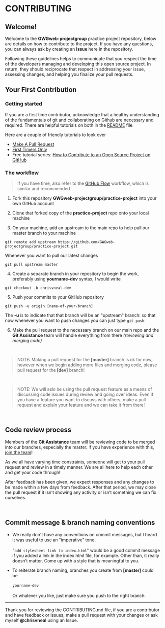 # CONTRIBUTING

## Welcome!

Welcome to the **GWGweb-projectgroup** practice project repository, below are details on how to contribute to the project. If you have any questions, you can always ask by creating an **Issue** here in the repository.


Following these guidelines helps to communicate that you respect the time of the developers managing and developing this open source project. In return, they should reciprocate that respect in addressing your issue, assessing changes, and helping you finalize your pull requests.

## Your First Contribution

### Getting started
If you are a first time contributor, acknowledge that a healthy understanding of the fundamentals of git and collaborating on Github are necessary and required. There are helpful tutorials on both in the [README](https://github.com/GWGweb-projectgroup/practice-project/blob/master/README.md) file.

Here are a couple of friendly tutorials to look over

* [Make A Pull Request](http://makeapullrequest.com/)
* [First Timers Only](http://www.firsttimersonly.com/)
* Free tutorial series: [How to Contribute to an Open Source Project on GitHub](https://egghead.io/series/how-to-contribute-to-an-open-source-project-on-github)

### The workflow

>If you have time, also refer to the [GitHub Flow](https://guides.github.com/introduction/flow/) workflow, which is similar and recommended

1. Fork this repository **GWGweb-projectgroup/practice-project** into your own GitHub account

2. Clone that forked copy of the **practice-project** repo onto your local machine

3. On your machine, add an upstream to the main repo to help pull our master branch to your machine

```
git remote add upstream https://github.com/GWGweb-projectgroup/practice-project.git
```

Whenever you want to pull our latest changes

``` 
git pull upstream master 
```

4. Create a separate branch in your repository to begin the work, preferably using **yourname-dev** syntax, I would write

```
git checkout -b chrisvneal-dev
```

5. Push your commits to your GitHub repository

```
git push -u origin [name-of-your-branch]
```

The **-u** is to indicate that that branch will be an "upstream" branch: so that now whenever you want to push changes you can just type ```git push```

6. Make the pull request to the necessary branch on our main repo and the **Git Assistance** team will handle everything from there _(reviewing and merging code)_

<br>

> NOTE: Making a pull request for the **[master]** branch is ok for now, however when we begin adding more files and merging code, please pull request for the **[dev]** branch!

<br>

>NOTE: We will aslo be using the pull request feature as a means of discussing code issues during review and going over ideas. Even if you have a feature you want to discuss with others, make a pull request and explain your feature and we can take it from there!

<br>

## Code review process
Members of the **Git Assistance** team will be reviewing code to be merged into our branches, especially the master. If you have experience with this, [join the team](https://github.com/GWGweb-projectgroup/practice-project#project-team-sign-up)! 

As we all have varying time constraints, someone will get to your pull request and review in a timely manner. We are all here to help each other and get your code through!

After feedback has been given, we expect responses and any changes to be made within a few days from feedback. After that period, we may close the pull request if it isn't showing any activity or isn't something we can fix ourselves.

<br>

## Commit message & branch naming conventions

* We really don't have any conventions on commit messages, but I heard it was useful to use an "imperative" tone. <br><br>
"```add stylesheet link to index.html```" would be a good commit message if you added a link in the index.html file, for example. Other than, it really doesn't matter. Come up with a style that is meaningful to you.

* To reiterate branch naming, branches you create from **[master]** could be <br><br>
```yourname-dev``` <br><br>
Or whatever you like, just make sure you push to the right branch.

<hr>

Thank you for reviewing the CONTRIBUTING.md file, if you are a contributor and have feedback or issues, make a pull request with your changes or ask myself **@chrisvneal** using an Issue.











